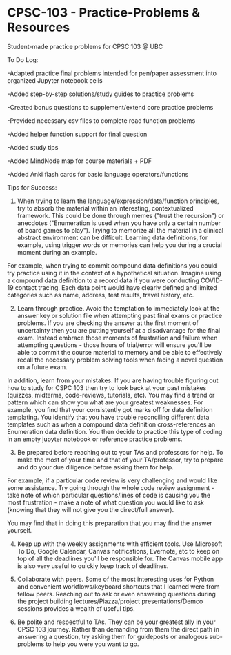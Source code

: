 # CPSC-103 - Practice-Problems & Resources
Student-made practice problems for CPSC 103 @ UBC

To Do Log: 

-Adapted practice final problems intended for pen/paper assessment into organized Jupyter notebook cells 

-Added step-by-step solutions/study guides to practice problems 

-Created bonus questions to supplement/extend core practice problems 

-Provided necessary csv files to complete read function problems 

-Added helper function support for final question 

-Added study tips

-Added MindNode map for course materials + PDF

-Added Anki flash cards for basic language operators/functions

Tips for Success:

1) When trying to learn the language/expression/data/function principles, try to absorb the material within an interesting, contextualized framework. This could be done through memes ("trust the recursion") or anecdotes ("Enumeration is used when you have only a certain number of board games to play"). Trying to memorize all the material in a clinical abstract environment can be difficult. Learning data definitions, for example, using trigger words or memories can help you during a crucial moment during an example. 

For example, when trying to commit compound data definitions you could try practice using it in the context of a hypothetical  situation. Imagine using a compound data definition to a record data if you were conducting COVID-19 contact tracing. Each data point would have clearly defined and limited categories such as name, address, test results, travel history, etc. 

2) Learn through practice. Avoid the temptation to immediately look at the answer key or solution file when attempting past final exams or practice problems. If you are checking the answer at the first moment of uncertainty then you are putting yourself at a disadvantage for the final exam. Instead embrace those moments of frustration and failure when attempting questions - those hours of trial/error will ensure you'll be able to commit the course material to memory  and be able to effectively recall the necessary problem solving tools when facing a novel question on a future exam. 

In addition, learn from your mistakes. If you are having trouble figuring out how to study for CSPC 103 then try to look back at your past mistakes (quizzes, midterms, code-reviews, tutorials, etc). You may find a trend or pattern which can show you what are your greatest weaknesses. For example, you find that your consistently got marks off for data definition  templating. You identify that you have trouble reconciling different data templates such as when a compound data definition  cross-references an Enumeration data definition. You then decide to practice this type of coding in an empty jupyter notebook or reference practice problems. 

3) Be prepared before reaching out to your TAs and professors for help. To make the most of your time and that of your TA/professor, try to prepare and do your due diligence before asking them for help.

For example, if a particular code review is very challenging and would like some assistance. Try going through the whole code review assignment - take note of which particular questions/lines of code is causing you the most frustration - make a note of what question you would like to ask (knowing that they will not give you the direct/full answer). 

You may find that in doing this preparation that you may find the answer yourself. 

4) Keep up with the weekly assignments with efficient tools. Use Microsoft To Do, Google Calendar, Canvas notifications, Evernote, etc to keep on top of all the deadlines you'll be responsible for. The Canvas mobile app is also very useful to quickly keep track of deadlines. 

5) Collaborate with peers. Some of the most interesting uses for Python and convenient workflows/keyboard shortcuts that I learned were from fellow peers. Reaching out to ask or even answering questions during the project building lectures/Piazza/project presentations/Demco sessions provides a wealth of useful tips. 

6) Be polite and respectful to TAs. They can be your greatest ally in your CPSC 103 journey. Rather than demanding from them the direct path in answering a question, try asking them for guideposts or analogous sub-problems to help you were you want to go. 
